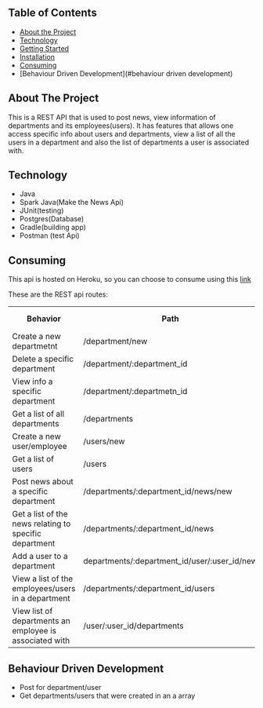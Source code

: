## Table of Contents

* [About the Project](#about-the-project)
* [Technology](#technology)
* [Getting Started](#getting-started)
* [Installation](#installation)
* [Consuming](#consuming)
* [Behaviour Driven Development](#behaviour driven development)

## About The Project
This is a REST API that is used to post news, view information of departments and its employees(users). It has features that allows one access specific info about users and departments, view a list of all the users in a department and also the list of departments a user is associated with.

## Technology
* Java
* Spark Java(Make the News Api)
* JUnit(testing)
* Postgres(Database)
* Gradle(building app)
* Postman (test Api)


## Consuming

This api is hosted on Heroku, so you can choose to consume using this [link](https://news-on-api.herokuapp.com/)

These are the REST api routes:

<table>
  <tr>
    <th>Behavior</th>
    <th>Path</th>
    <th>Http Verb</th>
  </tr>
  <tr>
    <td>Create a new departmetnt</td>
    <td>/department/new</td>
    <td>POST</td>
  </tr>
  <tr>
    <td>Delete a specific department</td>
    <td>/department/:department_id</td>
    <td>DELETE</td>
  </tr>
  <tr>
    <td>View info a specific department</td>
    <td>/department/:departmetn_id</td>
    <td>GET</td>
  </tr>
  <tr>
    <td>Get a list of all departments</td>
    <td>/departments</td>
    <td>GET</td>
  </tr>
  <tr>
    <td>Create a new user/employee</td>
    <td>/users/new</td>
    <td>POST</td>
  </tr>
  <tr>
    <td>Get a list of users</td>
    <td>/users</td>
    <td>GET</td>
  </tr>
  <tr>
    <td>Post news about a specific department</td>
    <td>/departments/:department_id/news/new</td>
    <td>POST</td>
  </tr>
  <tr>
    <td>Get a list of the news relating to specific department</td>
    <td>/departments/:department_id/news</td>
    <td>GET</td>
  </tr>
  <tr>
    <td>Add a user to a department</td>
    <td>departments/:department_id/user/:user_id/new</td>
    <td>POST</td>
  </tr>
  <tr>
    <td>View a list of the employees/users in a department</td>
    <td>/departments/:department_id/users</td>
    <td>GET</td>
  </tr>
  <tr>
    <td>View list of departments an employee is associated with</td>
    <td>/user/:user_id/departments</td>
    <td>GET</td>
  </tr>
</table>

## Behaviour Driven Development

* Post for department/user
* Get departments/users that were created in an a array